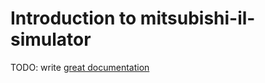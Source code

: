 # Introduction to mitsubishi-il-simulator

TODO: write [great documentation](http://jacobian.org/writing/what-to-write/)

